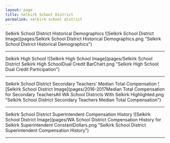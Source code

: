 ```yaml
---
layout: page
title: Selkirk School District
permalink: selkirk school district
---
```



Selkirk School District Historical Demographics
![Selkirk School District Image](pages/Selkirk School District Historical Demographics.png "Selkirk School District Historical Demographics")

___

Selkirk High School
![Selkirk High School Image](pages/Selkirk School District Selkirk High SchoolDual Credit BarChart.png "Selkirk High School Dual Credit Participation")

___

Selkirk School District Secondary Teachers' Median Total Compensation
![Selkirk School District Image](pages/2016-2017Median Total Compensation for Secondary TeachersAll WA School Districts With Selkirk Highlighted.png "Selkirk School District Secondary Teachers Median Total Compensation")

___

Selkirk School District Superintendent Compensation History
![Selkirk School District Image](pages/WA School District Compensation History for Selkirk Superintendent ConstantDollars.png "Selkirk School District Superintendent Compensation History")

___

